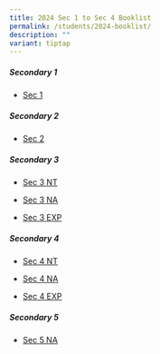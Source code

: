 ```yaml
---
title: 2024 Sec 1 to Sec 4 Booklist
permalink: /students/2024-booklist/
description: ""
variant: tiptap
---
```

<h5>Secondary 1</h5>
<ul data-tight="true" class="tight">
<li>
<p><a href="/files/Students/2025 Booklist/Sec_1.pdf" rel="noopener nofollow" target="_blank">Sec 1</a>
</p>
</li>
</ul>
<p></p>
<h5>Secondary 2</h5>
<ul data-tight="true" class="tight">
<li>
<p><a href="/files/Students/2025 Booklist/Sec_2.pdf" rel="noopener nofollow" target="_blank">Sec 2</a>
</p>
</li>
</ul>
<h5>Secondary 3</h5>
<ul data-tight="true" class="tight">
<li>
<p><a href="/files/Students/2025 Booklist/Sec_3__NT_.pdf" rel="noopener nofollow" target="_blank">Sec 3 NT</a>
</p>
</li>
<li>
<p><a href="/files/Students/2025 Booklist/Sec_3__NA_.pdf" rel="noopener nofollow" target="_blank">Sec 3 NA</a>
</p>
</li>
<li>
<p><a href="/files/Students/2025 Booklist/Sec_3__EXP_.pdf" rel="noopener nofollow" target="_blank">Sec 3 EXP</a>
</p>
</li>
</ul>
<h5>Secondary 4</h5>
<ul data-tight="true" class="tight">
<li>
<p><a href="/files/Students/2025 Booklist/Sec_4__NT_.pdf" rel="noopener nofollow" target="_blank">Sec 4 NT</a>
</p>
</li>
<li>
<p><a href="/files/Students/2025 Booklist/Sec_4__NA_.pdf" rel="noopener nofollow" target="_blank">Sec 4 NA</a>
</p>
</li>
<li>
<p><a href="/files/Students/2025 Booklist/Sec_4__EXP_.pdf" rel="noopener nofollow" target="_blank">Sec 4 EXP</a>
</p>
</li>
</ul>
<h5>Secondary 5</h5>
<ul data-tight="true" class="tight">
<li>
<p><a href="/files/Students/2025 Booklist/Sec_5__NA_.pdf" rel="noopener nofollow" target="_blank">Sec 5 NA</a>
</p>
</li>
</ul>
<p></p>